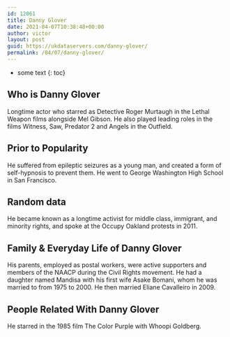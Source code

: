 ```yaml
---
id: 12061
title: Danny Glover
date: 2021-04-07T10:38:48+00:00
author: victor
layout: post
guid: https://ukdataservers.com/danny-glover/
permalink: /04/07/danny-glover/
---
```


* some text
{: toc}


## Who is Danny Glover



Longtime actor who starred as Detective Roger Murtaugh in the Lethal Weapon films alongside Mel Gibson. He also played leading roles in the films Witness, Saw, Predator 2 and Angels in the Outfield.

                
                
                
## Prior to Popularity



He suffered from epileptic seizures as a young man, and created a form of self-hypnosis to prevent them. He went to George Washington High School in San Francisco.

                
                
                
## Random data



He became known as a longtime activist for middle class, immigrant, and minority rights, and spoke at the Occupy Oakland protests in 2011.

                
                
                
## Family & Everyday Life of Danny Glover



His parents, employed as postal workers, were active supporters and members of the NAACP during the Civil Rights movement. He had a daughter named Mandisa with his first wife Asake Bomani, whom he was married to from 1975 to 2000. He then married Eliane Cavalleiro in 2009.

                
                
                
## People Related With Danny Glover



He starred in the 1985 film The Color Purple with Whoopi Goldberg.

                
              
            
          
          
          
